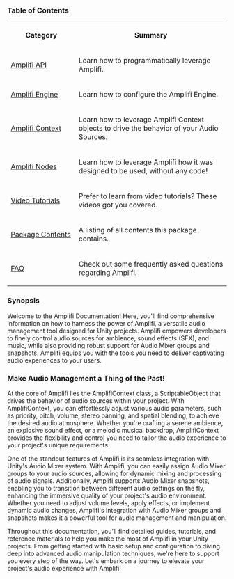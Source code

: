 ### Table of Contents

<table data-table-width="760" data-layout="default" data-local-id="16e7b636-b60b-4690-aac4-bd84d1157cd5" class="confluenceTable"><colgroup><col style="width: 219.0px;"><col style="width: 536.0px;"></colgroup><tbody><tr><th class="confluenceTh"><p><strong>Category</strong></p></th><th class="confluenceTh"><p><strong>Summary</strong></p></th></tr><tr><td class="confluenceTd"><p><a href="Amplifi_API/Amplifi-API_21594340.md" data-linked-resource-id="21594340" data-linked-resource-version="15" data-linked-resource-type="page">Amplifi API</a></p></td><td class="confluenceTd"><p>Learn how to programmatically leverage Amplifi.</p></td></tr><tr><td class="confluenceTd"><p><a href="Amplifi_Engine_Configuration/Amplifi-Engine-Configuration_30474242.md" data-linked-resource-id="30474242" data-linked-resource-version="6" data-linked-resource-type="page">Amplifi Engine</a></p></td><td class="confluenceTd"><p>Learn how to configure the Amplifi Engine.</p></td></tr><tr><td class="confluenceTd"><p><a href="Amplifi_Context_Configuration/Amplifi-Context-Configuration_29852062.md" data-linked-resource-id="29852062" data-linked-resource-version="3" data-linked-resource-type="page">Amplifi Context</a></p></td><td class="confluenceTd"><p>Learn how to leverage Amplifi Context objects to drive the behavior of your Audio Sources.</p></td></tr><tr><td class="confluenceTd"><p><a href="Amplifi_Node_Configuration/Amplifi-Node-Configuration_28573705.md" data-linked-resource-id="28573705" data-linked-resource-version="8" data-linked-resource-type="page">Amplifi Nodes</a></p></td><td class="confluenceTd"><p>Learn how to leverage Amplifi how it was designed to be used, without any code!</p></td></tr><tr><td class="confluenceTd"><p><a href="Video_Tutorials/Video-Tutorials_29884437.md" data-linked-resource-id="29884437" data-linked-resource-version="4" data-linked-resource-type="page">Video Tutorials</a></p></td><td class="confluenceTd"><p>Prefer to learn from video tutorials? These videos got you covered.</p></td></tr><tr><td class="confluenceTd"><p><a href="Package_Contents/Package-Contents_30179344.md" data-linked-resource-id="30179344" data-linked-resource-version="6" data-linked-resource-type="page">Package Contents</a></p></td><td class="confluenceTd"><p>A listing of all contents this package contains.</p></td></tr><tr><td class="confluenceTd"><p><a href="FAQ/FAQ_30146999.md" data-linked-resource-id="30146999" data-linked-resource-version="2" data-linked-resource-type="page">FAQ</a></p></td><td class="confluenceTd"><p>Check out some frequently asked questions regarding Amplifi.</p></td></tr></tbody></table>

### Synopsis

Welcome to the Amplifi Documentation! Here, you'll find comprehensive information on how to harness the power of Amplifi, a versatile audio management tool designed for Unity projects. Amplifi empowers developers to finely control audio sources for ambience, sound effects (SFX), and music, while also providing robust support for Audio Mixer groups and snapshots. Amplifi equips you with the tools you need to deliver captivating audio experiences to your users.

### Make Audio Management a Thing of the Past!

At the core of Amplifi lies the AmplifiContext class, a ScriptableObject that drives the behavior of audio sources within your project. With AmplifiContext, you can effortlessly adjust various audio parameters, such as priority, pitch, volume, stereo panning, and spatial blending, to achieve the desired audio atmosphere. Whether you're crafting a serene ambience, an explosive sound effect, or a melodic musical backdrop, AmplifiContext provides the flexibility and control you need to tailor the audio experience to your project's unique requirements.

One of the standout features of Amplifi is its seamless integration with Unity's Audio Mixer system. With Amplifi, you can easily assign Audio Mixer groups to your audio sources, allowing for dynamic mixing and processing of audio signals. Additionally, Amplifi supports Audio Mixer snapshots, enabling you to transition between different audio settings on the fly, enhancing the immersive quality of your project's audio environment. Whether you need to adjust volume levels, apply effects, or implement dynamic audio changes, Amplifi's integration with Audio Mixer groups and snapshots makes it a powerful tool for audio management and manipulation.

Throughout this documentation, you'll find detailed guides, tutorials, and reference materials to help you make the most of Amplifi in your Unity projects. From getting started with basic setup and configuration to diving deep into advanced audio manipulation techniques, we're here to support you every step of the way. Let's embark on a journey to elevate your project's audio experience with Amplifi!